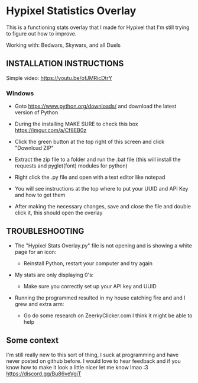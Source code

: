 # Hypixel Statistics Overlay

This is a functioning stats overlay that I made for Hypixel that I'm still trying to figure out how to improve.

Working with: Bedwars, Skywars, and all Duels


## INSTALLATION INSTRUCTIONS
Simple video: https://youtu.be/ofJMRicDtrY

### Windows
 - Goto https://www.python.org/downloads/ and download the latest version of Python

 - During the installing MAKE SURE to check this box https://imgur.com/a/Cf8EB0z

 - Click the green button at the top right of this screen and click "Download ZIP"

 - Extract the zip file to a folder and run the .bat file (this will install the requests and pyglet(font) modules for python)

 - Right click the .py file and open with a text editor like notepad

 - You will see instructions at the top where to put your UUID and API Key and how to get them

 - After making the necessary changes, save and close the file and double click it, this should open the overlay




## TROUBLESHOOTING
 - The "Hypixel Stats Overlay.py" file is not opening and is showing a white page for an icon: 
	- Reinstall Python, restart your computer and try again

 - My stats are only displaying 0's: 
	- Make sure you correctly set up your API key and UUID
	
 - Running the programmed resulted in my house catching fire and and I grew and extra arm: 
	- Go do some research on ZeerkyClicker.com I think it might be able to help


## Some context
I'm still really new to this sort of thing, I suck at programming and have never posted on github before. I would love to hear feedback and if you know how to make it look a little nicer let me know lmao :3
https://discord.gg/Bu86veVgjT
